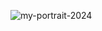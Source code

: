 ![my-portrait-2024](https://github.com/user-attachments/assets/e9fe2f9f-cd2d-4e3b-a9a8-6b44c30ffd16)
